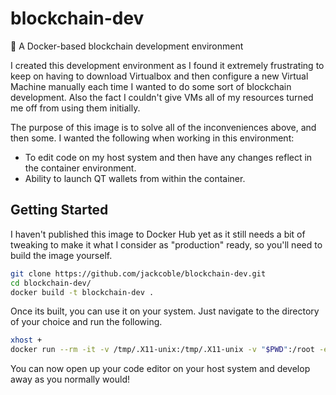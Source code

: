 # blockchain-dev
🔨 A Docker-based blockchain development environment

I created this development environment as I found it extremely frustrating to keep on having to download Virtualbox and then configure a new Virtual Machine manually each time I wanted to do some sort of blockchain development. Also the fact I couldn't give VMs all of my resources turned me off from using them initially.

The purpose of this image is to solve all of the inconveniences above, and then some. I wanted the following when working in this environment:

* To edit code on my host system and then have any changes reflect in the container environment.
* Ability to launch QT wallets from within the container.

## Getting Started
I haven't published this image to Docker Hub yet as it still needs a bit of tweaking to make it what I consider as "production" ready, so you'll need to build the image yourself.

```bash
git clone https://github.com/jackcoble/blockchain-dev.git
cd blockchain-dev/
docker build -t blockchain-dev .
```

Once its built, you can use it on your system. Just navigate to the directory of your choice and run the following.

```bash
xhost +
docker run --rm -it -v /tmp/.X11-unix:/tmp/.X11-unix -v "$PWD":/root -e "DISPLAY=unix${DISPLAY}" -w /root blockchain-dev:latest bash
```

You can now open up your code editor on your host system and develop away as you normally would!